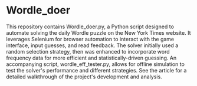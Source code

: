 # Wordle_doer
This repository contains Wordle_doer.py, a Python script designed to automate solving the daily Wordle puzzle on the New York Times website. It leverages Selenium for browser automation to interact with the game interface, input guesses, and read feedback. The solver initially used a random selection strategy, then was enhanced to incorporate word frequency data for more efficient and statistically-driven guessing. An accompanying script, wordle_eff_tester.py, allows for offline simulation to test the solver's performance and different strategies. See the article for a detailed walkthrough of the project's development and analysis.
